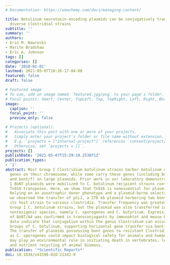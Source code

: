 ```yaml
---
# Documentation: https://wowchemy.com/docs/managing-content/

title: Botulinum neurotoxin-encoding plasmids can be conjugatively transferred to
  diverse clostridial strains
subtitle: ''
summary: ''
authors:
- Erin M. Nawrocki
- Marite Bradshaw
- Eric A. Johnson
tags: []
categories: []
date: '2018-01-01'
lastmod: 2021-05-07T10:26:17-04:00
featured: false
draft: false

# Featured image
# To use, add an image named `featured.jpg/png` to your page's folder.
# Focal points: Smart, Center, TopLeft, Top, TopRight, Left, Right, BottomLeft, Bottom, BottomRight.
image:
  caption: ''
  focal_point: ''
  preview_only: false

# Projects (optional).
#   Associate this post with one or more of your projects.
#   Simply enter your project's folder or file name without extension.
#   E.g. `projects = ["internal-project"]` references `content/project/deep-learning/index.md`.
#   Otherwise, set `projects = []`.
projects: []
publishDate: '2021-05-07T15:29:19.253071Z'
publication_types:
- '2'
abstract: Most Group I Clostridium botulinum strains harbor botulinum neurotoxin (bont)
  genes on their chromosome, while some carry these genes (including bont/a, bont/b,
  and bont/f) on large plasmids. Prior work in our laboratory demonstrated that Group
  I BoNT plasmids were mobilized to C. botulinum recipient strains containing the
  Tn916 transposon. Here, we show that Tn916 is nonessential for plasmid transfer.
  Relying on an auxotrophic donor phenotype and a plasmid-borne selectable marker,
  we observed the transfer of pCLJ, a 270 kb plasmid harboring two bont genes, from
  its host strain to various clostridia. Transfer frequency was greatest to other
  Group I C. botulinum strains, but the plasmid was also transferred into traditionally
  nontoxigenic species, namely C. sporogenes and C. butyricum. Expression and toxicity
  of BoNT/A4 was confirmed in transconjugants by immunoblot and mouse bioassay. These
  data indicate that conjugation within the genus Clostridium can occur across physiological
  Groups of C. botulinum, supporting horizontal gene transfer via bont-bearing plasmids.
  The transfer of plasmids possessing bont genes to resistant Clostridium spp. such
  as C. sporogenes could impact biological safety for animals and humans. These plasmids
  may play an environmental role in initiating death in vertebrates, leading to decomposition
  and nutrient recycling of animal biomass.
publication: '*Scientific Reports*'
doi: 10.1038/s41598-018-21342-9
---
```

